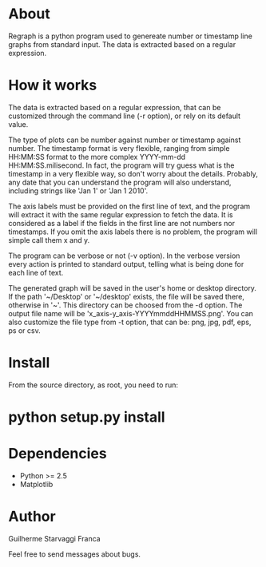 About
=====

Regraph is a python program used to genereate number or timestamp line
graphs from standard input. The data is extracted based on a regular 
expression.


How it works
============

The data is extracted based on a regular expression, that can be customized
through the command line (-r option), or rely on its default value.

The type of plots can be number against number or timestamp against number.
The timestamp format is very flexible, ranging from simple HH:MM:SS format
to the more complex YYYY-mm-dd HH:MM:SS.milisecond. In fact, the program
will try guess what is the timestamp in a very flexible way, so don't worry
about the details. Probably, any date that you can understand the program
will also understand, including strings like 'Jan 1' or 'Jan 1 2010'.

The axis labels must be provided on the first line of text, and the program
will extract it with the same regular expression to fetch the data. 
It is considered as a label if the fields in the first line are not numbers nor
timestamps. If you omit the axis labels there is no problem, the program
will simple call them x and y.

The program can be verbose or not (-v option). In the verbose version
every action is printed to standard output, telling what is being done
for each line of text.

The generated graph will be saved in the user's home or desktop directory.
If the path '~/Desktop' or '~/desktop' exists, the file will be saved there, 
otherwise in '~'. This directory can be choosed from the -d option.
The output file name will be 'x_axis-y_axis-YYYYmmddHHMMSS.png'. You can
also customize the file type from -t option, that can be: png, jpg, pdf, eps,
ps or csv.


Install
=======

From the source directory, as root, you need to run:

# python setup.py install


Dependencies
============

- Python >= 2.5
- Matplotlib


Author
======

Guilherme Starvaggi Franca

Feel free to send messages about bugs.


